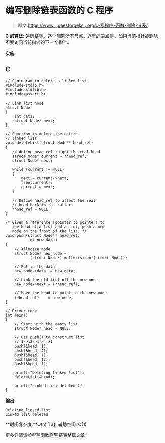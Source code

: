 # 编写删除链表函数的 C 程序

> 原文:[https://www . geesforgeks . org/c-写程序-函数-删除-链表/](https://www.geeksforgeeks.org/c-program-for-writing-a-function-to-delete-a-linked-list/)

**C 的算法:**
遍历链表，逐个删除所有节点。这里的要点是，如果当前指针被删除，不要访问当前指针的下一个指针。

**实施:**

## C

```
// C program to delete a linked list
#include<stdio.h>
#include<stdlib.h>
#include<assert.h>

// Link list node 
struct Node
{
    int data;
    struct Node* next;
};

// Function to delete the entire 
// linked list 
void deleteList(struct Node** head_ref)
{
   // define head_ref to get the real head
   struct Node* current = *head_ref;
   struct Node* next;

   while (current != NULL) 
   {
       next = current->next;
       free(current);
       current = next;
   }

   // Define head_ref to affect the real 
   // head back in the caller. 
   *head_ref = NULL;
}

/* Given a reference (pointer to pointer) to 
   the head of a list and an int, push a new 
   node on the front of the list. */
void push(struct Node** head_ref, 
          int new_data)
{
    // Allocate node 
    struct Node* new_node =
           (struct Node*) malloc(sizeof(struct Node));

    // Put in the data  
    new_node->data  = new_data;

    // Link the old list off the new node 
    new_node->next = (*head_ref);

    // Move the head to point to the new node 
    (*head_ref)    = new_node;
}

// Driver code
int main()
{
    // Start with the empty list 
    struct Node* head = NULL;

    // Use push() to construct list
    // 1->12->1->4->1  
    push(&head, 1);
    push(&head, 4);
    push(&head, 1); 
    push(&head, 12);
    push(&head, 1);   

    printf("Deleting linked list");
    deleteList(&head);  

    printf("Linked list deleted");
}
```

**输出:**

```
Deleting linked list
Linked list deleted
```

**时间复杂度:**O(n)
T3】辅助空间: O(1)

更多详情请参考[写函数删除链表](https://www.geeksforgeeks.org/write-a-function-to-delete-a-linked-list/)整篇文章！